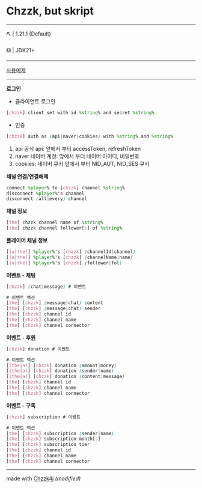 # Chzzk, but skript

---

⛏ | 1.21.1 (Default)

⛾ | JDK21+

---

[사용예제](USAGE.md)

---

__로그인__
 * 클라이언트 로그인
```scss
[chzzk] client set with id %string% and secret %string%
```
 * 인증
```scss
[chzzk] auth as (api|naver|cookies) with %string% and %string%
```
1. api
 공식 api:
  앞에서 부터 accessToken, refreshToken
2. naver
 네이버 계정:
  앞에서 부터 네이버 아이디, 비밀번호
3. cookies:
 네이버 쿠키
  앞에서 부터 NID_AUT, NID_SES 쿠키

__채널 연결/연결해제__
```scss
connect %player% to [chzzk] channel %string%
disconnect %player%'s channel
disconnect (all|every) channel
```

__채널 정보__
```scss
[the] chzzk channel name of %string%
[the] chzzk channel follower[s] of %string%
```
__플레이어 채널 정보__
```scss
[(a|the)] %player%'s [chzzk] (channelId|channel)
[(a|the)] %player%'s [chzzk] (channelName|name)
[(a|the)] %player%'s [chzzk] (follower|fol)
```

__이벤트 - 채팅__
```scss
[chzzk] (chat|message) # 이벤트

# 이벤트 액션
[the] [chzzk] (message|chat) content
[the] [chzzk] (message|chat) sender
[the] [chzzk] channel id
[the] [chzzk] channel name
[the] [chzzk] channel connector
```

__이벤트 - 후원__
```scss
[chzzk] donation # 이벤트

# 이벤트 액션
[(the|a)] [chzzk] donation (amount|money)
[(the|a)] [chzzk] donation (sender|name)
[(the|a)] [chzzk] donation (content|message)
[the] [chzzk] channel id
[the] [chzzk] channel name
[the] [chzzk] channel connector
```

__이벤트 - 구독__
```scss
[chzzk] subscription # 이벤트

# 이벤트 액션
[the] [chzzk] subscription (sender|name)
[the] [chzzk] subscription month[s]
[the] [chzzk] subscription tier
[the] [chzzk] channel id
[the] [chzzk] channel name
[the] [chzzk] channel connector
```

---

made with [Chzzk4j](https://github.com/R2turnTrue/chzzk4j) *(modified)*
